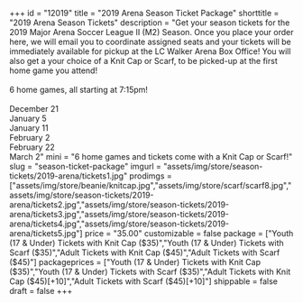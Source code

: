 +++
id = "12019"
title = "2019 Arena Season Ticket Package"
shorttitle = "2019 Arena Season Tickets"
description = "Get your season tickets for the 2019 Major Arena Soccer League II (M2) Season. Once you place your order here, we will email you to coordinate assigned seats and your tickets will be immediately available for pickup at the LC Walker Arena Box Office! You will also get a your choice of a Knit Cap or Scarf, to be picked-up at the first home game you attend!<br><br>6 home games, all starting at 7:15pm!<br><br>December 21<br>January 5<br>January 11<br>February 2<br>February 22<br>March 2"
mini = "6 home games and tickets come with a Knit Cap or Scarf!"
slug = "season-ticket-package"
imgurl = "assets/img/store/season-tickets/2019-arena/tickets1.jpg"
prodimgs = ["assets/img/store/beanie/knitcap.jpg","assets/img/store/scarf/scarf8.jpg","assets/img/store/season-tickets/2019-arena/tickets2.jpg","assets/img/store/season-tickets/2019-arena/tickets3.jpg","assets/img/store/season-tickets/2019-arena/tickets4.jpg","assets/img/store/season-tickets/2019-arena/tickets5.jpg"]
price = "35.00"
customizable = false
package = ["Youth (17 & Under) Tickets with Knit Cap ($35)","Youth (17 & Under) Tickets with Scarf ($35)","Adult Tickets with Knit Cap ($45)","Adult Tickets with Scarf ($45)"]
packageprices = ["Youth (17 & Under) Tickets with Knit Cap ($35)","Youth (17 & Under) Tickets with Scarf ($35)","Adult Tickets with Knit Cap ($45)[+10]","Adult Tickets with Scarf ($45)[+10]"]
shippable = false
draft = false
+++
